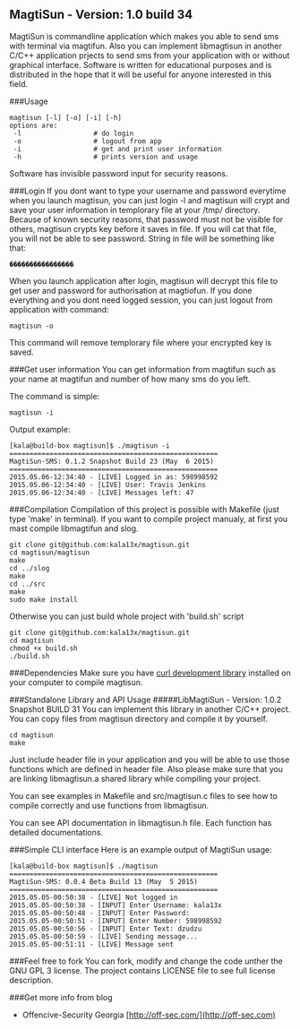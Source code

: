MagtiSun - Version: 1.0 build 34
----

 MagtiSun is commandline application which makes you able to send sms with terminal via magtifun. Also you can implement libmagtisun in another C/C++ application prjects to send sms from your application with or without graphical interface. Software is written for educational purposes and is distributed in the hope that it will be useful for anyone interested in this field.

###Usage
```
magtisun [-l] [-o] [-i] [-h]
options are:
 -l                  # do login
 -o                  # logout from app
 -i                  # get and print user information
 -h                  # prints version and usage
```
Software has invisible password input for security reasons.

###Login
If you dont want to type your username and password everytime when you launch magtisun, you can just login -l and magtisun will crypt and save your user information in templorary file at your /tmp/ directory. Because of known security reasons, that password must not be visible for others, magtisun crypts key before it saves in file. If you will cat that file, you will not be able to see password. String in file will be something like that:
```
����������������
```
When you launch application after login, magtisun will decrypt this file to get user and password for authorisation at magtiofun. If you done everything and you dont need logged session, you can just logout from application with command:
```
magtisun -o
```
This command will remove templorary file where your encrypted key is saved.

###Get user information
You can get information from magtifun such as your name at magtifun and number of how many sms do you left.

The command is simple:
```
magtisun -i
```

Output example:

```
[kala@build-box magtisun]$ ./magtisun -i
====================================================
MagtiSun-SMS: 0.1.2 Snapshot Build 23 (May  6 2015)
====================================================
2015.05.06-12:34:40 - [LIVE] Logged in as: 598998592
2015.05.06-12:34:40 - [LIVE] User: Travis Jenkins
2015.05.06-12:34:40 - [LIVE] Messages left: 47
```

###Compilation
Compilation of this project is possible with Makefile (just type 'make' in terminal).
If you want to compile project manualy, at first you mast compile libmagtifun and slog. 

```
git clone git@github.com:kala13x/magtisun.git
cd magtisun/magtisun
make
cd ../slog
make
cd ../src
make
sudo make install
```

Otherwise you can just build whole project with 'build.sh' script

```
git clone git@github.com:kala13x/magtisun.git
cd magtisun
chmod +x build.sh
./build.sh
```

###Dependencies
Make sure you have [curl development library](https://github.com/bagder/curl) installed on your computer to compile magtisun.

###Standalone Library and API Usage
#####LibMagtiSun - Version: 1.0.2 Snapshot BUILD 31
You can implement this library in another C/C++ project. You can copy files from magtisun directory and compile it by yourself.
```
cd magtisun
make
```
Just include header file in your application and you will be able to use those functions which are defined in header file. Also please make sure that you are linking libmagtisun.a shared library while compiling your project.

You can see examples in Makefile and src/magtisun.c files to see how to compile correctly and use functions from libmagtisun. 

You can see API documentation in libmagtisun.h file. Each function has detailed documentations.


###Simple CLI interface
Here is an example output of MagtiSun usage:
```
[kala@build-box magtisun]$ ./magtisun 
====================================================
MagtiSun-SMS: 0.0.4 Beta Build 13 (May  5 2015)
====================================================
2015.05.05-00:50:38 - [LIVE] Not logged in
2015.05.05-00:50:38 - [INPUT] Enter Username: kala13x
2015.05.05-00:50:48 - [INPUT] Enter Password: 
2015.05.05-00:50:51 - [INPUT] Enter Number: 598998592
2015.05.05-00:50:56 - [INPUT] Enter Text: dzudzu
2015.05.05-00:50:59 - [LIVE] Sending message...
2015.05.05-00:51:11 - [LIVE] Message sent
```

###Feel free to fork
You can fork, modify and change the code unther the GNU GPL 3 license. The project contains LICENSE file to see full license description.

###Get more info from blog
- Offencive-Security Georgia [http://off-sec.com/](http://off-sec.com)
